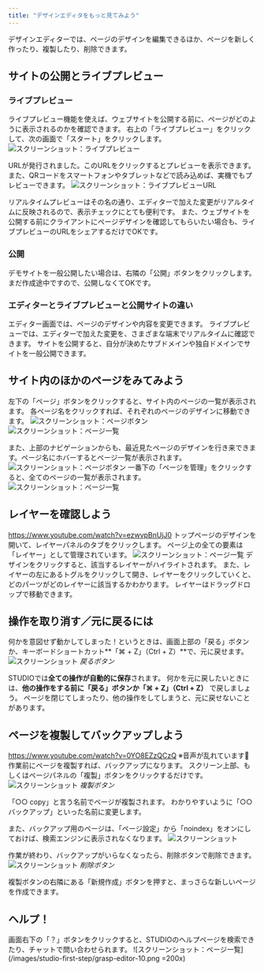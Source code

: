 ```yaml
---
title: "デザインエディタをもっと見てみよう"
---
```

デザインエディターでは、ページのデザインを編集できるほか、ページを新しく作ったり、複製したり、削除できます。

## サイトの公開とライブプレビュー

### ライブプレビュー
ライブプレビュー機能を使えば、ウェブサイトを公開する前に、ページがどのように表示されるのかを確認できます。
右上の「ライブプレビュー」をクリックして、次の画面で「スタート」をクリックします。
![スクリーンショット：ライブプレビュー](/images/studio-first-step/grasp-editor-01.png)

URLが発行されました。このURLをクリックするとプレビューを表示できます。また、QRコードをスマートフォンやタブレットなどで読み込めば、実機でもプレビューできます。
![スクリーンショット：ライブプレビューURL](/images/studio-first-step/grasp-editor-02.png)

リアルタイムプレビューはその名の通り、エディターで加えた変更がリアルタイムに反映されるので、表示チェックにとても便利です。 また、ウェブサイトを公開する前にクライアントにページデザインを確認してもらいたい場合も、ライブプレビューのURLをシェアするだけでOKです。

### 公開
デモサイトを一般公開したい場合は、右隣の「公開」ボタンをクリックします。
まだ作成途中ですので、公開しなくてOKです。

### エディターとライブプレビューと公開サイトの違い
エディター画面では、ページのデザインや内容を変更できます。
ライブプレビューでは、エディターで加えた変更を、さまざまな端末でリアルタイムに確認できます。
サイトを公開すると、自分が決めたサブドメインや独自ドメインでサイトを一般公開できます。

## サイト内のほかのページをみてみよう
左下の「ページ」ボタンをクリックすると、サイト内のページの一覧が表示されます。
各ページ名をクリックすれば、それぞれのページのデザインに移動できます。
![スクリーンショット：ページボタン](/images/studio-first-step/grasp-editor-03.png)
![スクリーンショット：ページ一覧](/images/studio-first-step/grasp-editor-04.png)

また、上部のナビゲーションからも、最近見たページのデザインを行き来できます。ページ名にホバーするとページ一覧が表示されます。
![スクリーンショット：ページボタン](/images/studio-first-step/grasp-editor-05.png)
一番下の「ページを管理」をクリックすると、全てのページの一覧が表示されます。
![スクリーンショット：ページ一覧](/images/studio-first-step/grasp-editor-06.png)

## レイヤーを確認しよう
https://www.youtube.com/watch?v=ezwvpBnUjJ0
トップページのデザインを開いて、レイヤーパネルのタブをクリックします。
ページ上の全ての要素は「レイヤー」として管理されています。
![スクリーンショット：ページ一覧](/images/studio-first-step/grasp-editor-08.png)
デザインをクリックすると、該当するレイヤーがハイライトされます。
また、レイヤーの左にあるトグルをクリックして開き、レイヤーをクリックしていくと、どのパーツがどのレイヤーに該当するかわかります。
レイヤーはドラッグドロップで移動できます。

## 操作を取り消す／元に戻るには
何かを意図せず動かしてしまった！というときは、画面上部の「戻る」ボタンか、キーボードショートカット**「⌘ + Z」（Ctrl + Z）**で、元に戻せます。
![スクリーンショット](/images/studio-first-step/grasp-editor-09.png)
*戻るボタン*

STUDIOでは**全ての操作が自動的に保存**されます。
何かを元に戻したいときには、**他の操作をする前に「戻る」ボタンか「⌘ + Z」（Ctrl + Z）** で戻しましょう。
ページを閉じてしまったり、他の操作をしてしまうと、元に戻せないことがあります。

## ページを複製してバックアップしよう
https://www.youtube.com/watch?v=0YO8EZzQCzQ
※音声が乱れています🙇‍
作業前にページを複製すれば、バックアップになります。
スクリーン上部、もしくはページパネルの「複製」ボタンをクリックするだけです。
![スクリーンショット](/images/studio-first-step/grasp-editor-11.png)
*複製ボタン*

「○○ copy」と言う名前でページが複製されます。 わかりやすいように「○○ バックアップ」といった名前に変更します。

また、バックアップ用のページは、「ページ設定」から「noindex」をオンにしておけば、検索エンジンに表示されなくなります。
![スクリーンショット](/images/studio-first-step/grasp-editor-13.png)

作業が終わり、バックアップがいらなくなったら、削除ボタンで削除できます。
![スクリーンショット](/images/studio-first-step/grasp-editor-14.png)
*削除ボタン*

複製ボタンの右隣にある「新規作成」ボタンを押すと、まっさらな新しいページを作成できます。

## ヘルプ！
画面右下の「？」ボタンをクリックすると、STUDIOのヘルプページを検索できたり、チャットで問い合わせられます。
![スクリーンショット：ページ一覧](/images/studio-first-step/grasp-editor-10.png  =200x)
